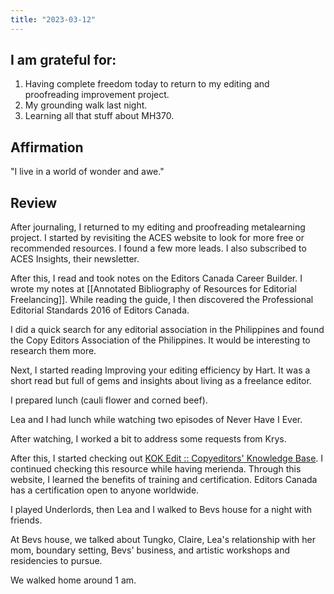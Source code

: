 ```yaml
---
title: "2023-03-12"
---
```

## I am grateful for:
1. Having complete freedom today to return to my editing and proofreading improvement project.
2. My grounding walk last night.
3. Learning all that stuff about MH370.

## Affirmation

"I live in a world of wonder and awe."

## Review

After journaling, I returned to my editing and proofreading metalearning project. I started by revisiting the ACES website to look for more free or recommended resources. I found a few more leads. I also subscribed to ACES Insights, their newsletter.

After this, I read and took notes on the Editors Canada Career Builder. I wrote my notes at [[Annotated Bibliography of Resources for Editorial Freelancing]]. While reading the guide, I then discovered the Professional Editorial Standards 2016 of Editors Canada.

I did a quick search for any editorial association in the Philippines and found the Copy Editors Association of the Philippines. It would be interesting to research them more.

Next, I started reading Improving your editing efficiency by Hart. It was a short read but full of gems and insights about living as a freelance editor.

I prepared lunch (cauli flower and corned beef).

Lea and I had lunch while watching two episodes of Never Have I Ever.

After watching, I worked a bit to address some requests from Krys.

After this, I started checking out [KOK Edit :: Copyeditors' Knowledge Base](http://kokedit.com/ckb.php). I continued checking this resource while having merienda. Through this website, I learned the benefits of training and certification. Editors Canada has a certification open to anyone worldwide.

I played Underlords, then Lea and I walked to Bevs house for a night with friends.

At Bevs house, we talked about Tungko, Claire, Lea's relationship with her mom, boundary setting, Bevs' business, and artistic workshops and residencies to pursue.

We walked home around 1 am.
